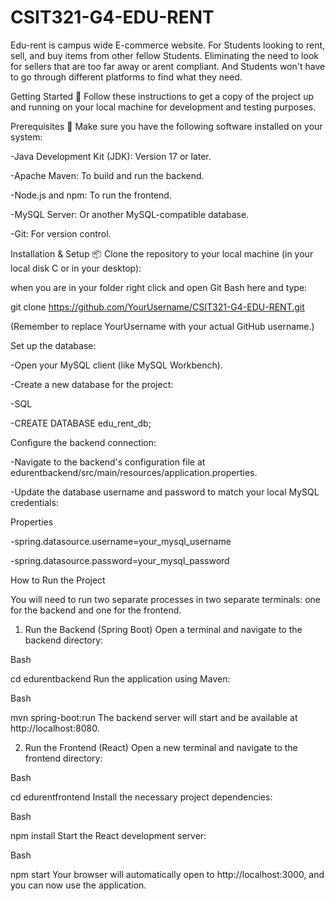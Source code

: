 # CSIT321-G4-EDU-RENT

Edu-rent is campus wide E-commerce website. For Students looking to rent, sell, and buy items from other fellow Students. Eliminating the need to look for sellers that are too far away or arent compliant. And Students won't have to go through different platforms to find what they need. 

Getting Started 🚀
Follow these instructions to get a copy of the project up and running on your local machine for development and testing purposes.

Prerequisites 🔧
Make sure you have the following software installed on your system:

-Java Development Kit (JDK): Version 17 or later.

-Apache Maven: To build and run the backend.

-Node.js and npm: To run the frontend.

-MySQL Server: Or another MySQL-compatible database.

-Git: For version control.


Installation & Setup 📦
Clone the repository to your local machine (in your local disk C or in your desktop):

when you are in your folder right click and open Git Bash here and type:

git clone https://github.com/YourUsername/CSIT321-G4-EDU-RENT.git

(Remember to replace YourUsername with your actual GitHub username.)

Set up the database:

-Open your MySQL client (like MySQL Workbench).

-Create a new database for the project:

-SQL

-CREATE DATABASE edu_rent_db;

Configure the backend connection:

-Navigate to the backend's configuration file at edurentbackend/src/main/resources/application.properties.

-Update the database username and password to match your local MySQL credentials:

Properties

-spring.datasource.username=your_mysql_username

-spring.datasource.password=your_mysql_password

How to Run the Project

You will need to run two separate processes in two separate terminals: one for the backend and one for the frontend.

1. Run the Backend (Spring Boot)
Open a terminal and navigate to the backend directory:

Bash

cd edurentbackend
Run the application using Maven:

Bash

mvn spring-boot:run
The backend server will start and be available at http://localhost:8080.

2. Run the Frontend (React)
Open a new terminal and navigate to the frontend directory:

Bash

cd edurentfrontend
Install the necessary project dependencies:

Bash

npm install
Start the React development server:

Bash

npm start
Your browser will automatically open to http://localhost:3000, and you can now use the application.
